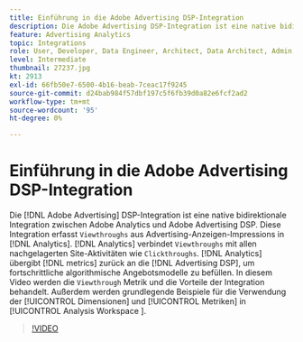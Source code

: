```yaml
---
title: Einführung in die Adobe Advertising DSP-Integration
description: Die Adobe Advertising DSP-Integration ist eine native bidirektionale Integration zwischen Adobe Analytics und Adobe Advertising DSP.
feature: Advertising Analytics
topic: Integrations
role: User, Developer, Data Engineer, Architect, Data Architect, Admin, Leader
level: Intermediate
thumbnail: 27237.jpg
kt: 2913
exl-id: 66fb50e7-6500-4b16-beab-7ceac17f9245
source-git-commit: d24bab984f57dbf197c5f6fb39d0a82e6fcf2ad2
workflow-type: tm+mt
source-wordcount: '95'
ht-degree: 0%

---
```


# Einführung in die Adobe Advertising DSP-Integration

Die [!DNL Adobe Advertising] DSP-Integration ist eine native bidirektionale Integration zwischen Adobe Analytics und Adobe Advertising DSP. Diese Integration erfasst `Viewthroughs` aus Advertising-Anzeigen-Impressions in [!DNL Analytics]. [!DNL Analytics] verbindet `Viewthroughs` mit allen nachgelagerten Site-Aktivitäten wie `Clickthroughs`. [!DNL Analytics] übergibt [!DNL metrics] zurück an die [!DNL Advertising DSP], um fortschrittliche algorithmische Angebotsmodelle zu befüllen. In diesem Video werden die `Viewthrough` Metrik und die Vorteile der Integration behandelt. Außerdem werden grundlegende Beispiele für die Verwendung der [!UICONTROL Dimensionen] und [!UICONTROL Metriken] in [!UICONTROL Analysis Workspace &#x200B;].

>[!VIDEO](https://video.tv.adobe.com/v/327664/?quality=12&learn=on&captions=ger)
